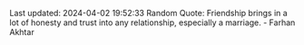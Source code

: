 Last updated: 2024-04-02 19:52:33
Random Quote: Friendship brings in a lot of honesty and trust into any relationship, especially a marriage. - Farhan Akhtar